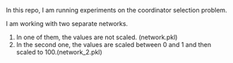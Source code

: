 In this repo, I am running experiments on the coordinator selection problem. 

I am working with two separate networks. 
1. In one of them, the values are not scaled. (network.pkl)
2. In the second one, the values are scaled between 0 and 1 and then scaled to 100.(network_2.pkl)